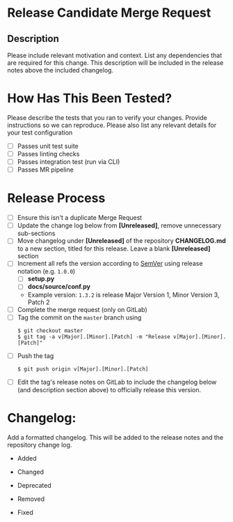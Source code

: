 # Release Candidate Merge Request

## Description

Please include relevant motivation and context. List any dependencies that are required for this change. This description will be included in the release notes above the included changelog.

# How Has This Been Tested?

Please describe the tests that you ran to verify your changes. Provide instructions so we can reproduce. Please also list any relevant details for your test configuration

  - [ ] Passes unit test suite
  - [ ] Passes linting checks
  - [ ] Passes integration test (run via CLI)
  - [ ] Passes MR pipeline

# Release Process

- [ ] Ensure this isn't a duplicate Merge Request
- [ ] Update the change log below from __[Unreleased]__, remove unnecessary sub-sections
- [ ] Move changelog under __[Unreleased]__ of the repository **CHANGELOG.md** to a new section, titled for this release. Leave a blank __[Unreleased]__ section
- [ ] Increment all refs the version according to [SemVer](https://semver.org/spec/v2.0.0.html) using release notation (e.g. `1.0.0`)
    - [ ] **setup.py**
    - [ ] **docs/source/conf.py**
    - Example version:  `1.3.2` is release Major Version 1, Minor Version 3, Patch 2
- [ ] Complete the merge request (only on GitLab)
- [ ] Tag the commit on the `master` branch using
    ```shell
    $ git checkout master
    $ git tag -a v[Major].[Minor].[Patch] -m "Release v[Major].[Minor].[Patch]"
    ```
- [ ] Push the tag
    ```shell
    $ git push origin v[Major].[Minor].[Patch]
    ```
- [ ] Edit the tag's release notes on GitLab to include the changelog below (and description section above) to officially release this version.

# Changelog:

Add a formatted changelog. This will be added to the release notes and the repository change log.

- Added

- Changed

- Deprecated

- Removed

- Fixed
